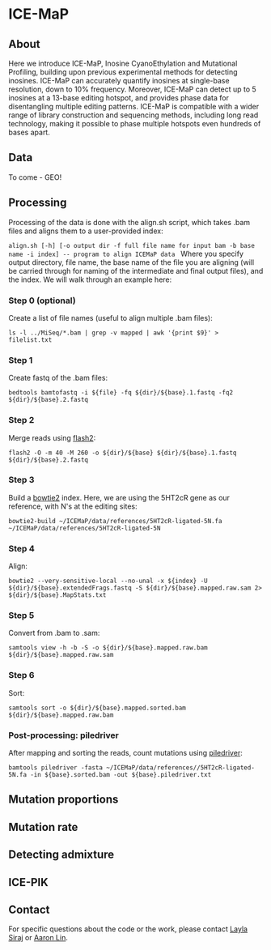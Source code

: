 # ICE-MaP
## About
Here we introduce ICE-MaP, Inosine CyanoEthylation and Mutational Profiling, building upon previous experimental methods for detecting inosines. ICE-MaP can accurately quantify inosines at single-base resolution, down to 10% frequency. Moreover, ICE-MaP can detect up to 5 inosines at a 13-base editing hotspot, and provides phase data for disentangling multiple editing patterns. ICE-MaP is compatible with a wider range of library construction and sequencing methods, including long read technology, making it possible to phase multiple  hotspots even hundreds of bases apart. 
## Data
To come - GEO!
## Processing
Processing of the data is done with the align.sh script, which takes .bam files and aligns them to a user-provided index:

```align.sh [-h] [-o output dir -f full file name for input bam -b base name -i index] -- program to align ICEMaP data ```
Where you specify output directory, file name, the base name of the file you are aligning (will be carried through for naming of the intermediate and final output files), and the index. We will walk through an example here:
### Step 0 (optional)
Create a list of file names (useful to align multiple .bam files):

```ls -l ../MiSeq/*.bam | grep -v mapped | awk '{print $9}' > filelist.txt```
### Step 1
Create fastq of the .bam files:

```bedtools bamtofastq -i ${file} -fq ${dir}/${base}.1.fastq -fq2 ${dir}/${base}.2.fastq```
### Step 2
Merge reads using [flash2](https://github.com/dstreett/FLASH2):

```flash2 -O -m 40 -M 260 -o ${dir}/${base} ${dir}/${base}.1.fastq ${dir}/${base}.2.fastq```
### Step 3
Build a [bowtie2](https://github.com/BenLangmead/bowtie2) index. Here, we are using the 5HT2cR gene as our reference, with N's at the editing sites:

```bowtie2-build ~/ICEMaP/data/references/5HT2cR-ligated-5N.fa ~/ICEMaP/data/references/5HT2cR-ligated-5N ```
### Step 4 
Align:

```bowtie2 --very-sensitive-local --no-unal -x ${index} -U ${dir}/${base}.extendedFrags.fastq -S ${dir}/${base}.mapped.raw.sam 2> ${dir}/${base}.MapStats.txt```

### Step 5
Convert from .bam to .sam:

```samtools view -h -b -S -o ${dir}/${base}.mapped.raw.bam ${dir}/${base}.mapped.raw.sam```
### Step 6
Sort:

```samtools sort -o ${dir}/${base}.mapped.sorted.bam ${dir}/${base}.mapped.raw.bam```

### Post-processing: piledriver
After mapping and sorting the reads, count mutations using [piledriver](https://github.com/arq5x/piledriver):

```bamtools piledriver -fasta ~/ICEMaP/data/references//5HT2cR-ligated-5N.fa -in ${base}.sorted.bam -out ${base}.piledriver.txt```

## Mutation proportions
## Mutation rate
## Detecting admixture
## ICE-PIK

## Contact
For specific questions about the code or the work, please contact [Layla Siraj](layla.siraj@gmail.com) or [Aaron Lin](alin@broadinstitute.org).
